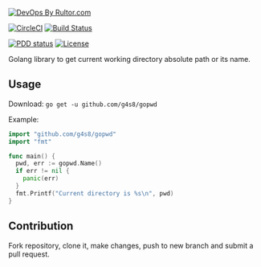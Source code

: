 [![DevOps By Rultor.com](http://www.rultor.com/b/g4s8/gopwd)](http://www.rultor.com/p/g4s8/gopwd)

[![CircleCI](https://circleci.com/gh/g4s8/gopwd.svg?style=svg)](https://circleci.com/gh/g4s8/gopwd)
[![Build Status](https://img.shields.io/travis/g4s8/gopwd.svg?style=flat-square)](https://travis-ci.org/g4s8/gopwd)

[![PDD status](http://www.0pdd.com/svg?name=g4s8/gopwd)](http://www.0pdd.com/p?name=g4s8/gopwd)
[![License](https://img.shields.io/github/license/g4s8/gopwd.svg?style=flat-square)](https://github.com/g4s8/gopwd/blob/master/LICENSE)

Golang library to get current working directory absolute path or its name.

## Usage

Download: `go get -u github.com/g4s8/gopwd`

Example:
```go
import "github.com/g4s8/gopwd"
import "fmt"

func main() {
  pwd, err := gopwd.Name()
  if err != nil {
    panic(err)
  }
  fmt.Printf("Current directory is %s\n", pwd)
}
```

## Contribution
Fork repository, clone it, make changes,
push to new branch and submit a pull request.
